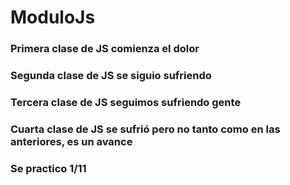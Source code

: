 # ModuloJs
### Primera clase de JS comienza el dolor
### Segunda clase de JS se siguio sufriendo
### Tercera clase de JS seguimos sufriendo gente
### Cuarta clase de JS se sufrió pero no tanto como en las anteriores, es un avance
### Se practico 1/11

